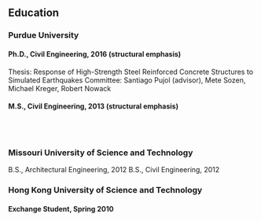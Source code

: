 ## Education
### Purdue University
#### Ph.D., Civil Engineering, 2016 (structural emphasis)
Thesis: Response of High-Strength Steel Reinforced Concrete Structures to Simulated Earthquakes
Committee: Santiago Pujol (advisor), Mete Sozen, Michael Kreger, Robert Nowack
<br>
#### M.S., Civil Engineering, 2013 (structural emphasis)
<br><br>
### Missouri University of Science and Technology
B.S., Architectural Engineering, 2012
B.S., Civil Engineering, 2012

### Hong Kong University of Science and Technology
#### Exchange Student, Spring 2010
